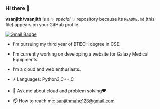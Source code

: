 ### Hi there 👋


**vsanjith/vsanjith** is a ✨ _special_ ✨ repository because its `README.md` (this file) appears on your GitHub profile.

[![Gmail Badge](https://img.shields.io/badge/-sanjithmahe123@gmail.com-c14438?style=flat-square&logo=Gmail&logoColor=white&link=mailto:sanjithmahe123@gmail.com)](mailto:sanjithmahe123@gmail.com)

- I'm pursuing my third year of BTECH degree in CSE.

- I'm currently working on developing a website for Galaxy Medical Equipments.
- I’m a cloud and web enthusiasts.
- ⚡ Languages: Python3,C++,C
- 💬 Ask me about cloud and problem solving❤
- 📫 How to reach me: sanjithmahe123@gmail.com




 
 


